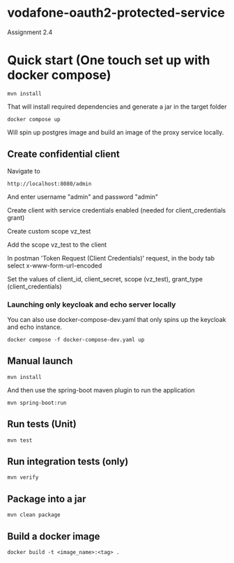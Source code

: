 # vodafone-oauth2-protected-service
Assignment 2.4

# Quick start (One touch set up with docker compose)
    mvn install
That will  install required dependencies and generate a jar in the target folder

    docker compose up
Will spin up postgres image and build an image of the proxy service locally.

## Create confidential client
Navigate to

    http://localhost:8080/admin

And enter username "admin" and password "admin"

Create client with service credentials enabled (needed for client_credentials grant)

Create custom scope vz_test

Add the scope vz_test to the client

In postman 'Token Request (Client Credentials)' request, in the body tab select x-www-form-url-encoded

Set the values of client_id, client_secret, scope (vz_test), grant_type (client_credentials)

### Launching only keycloak and echo server locally
You can also use docker-compose-dev.yaml that only spins up the keycloak and echo instance.

    docker compose -f docker-compose-dev.yaml up

## Manual launch
    mvn install

And then use the spring-boot maven plugin to run the application

    mvn spring-boot:run

## Run tests (Unit)
    mvn test

## Run integration tests (only)
    mvn verify

## Package into a jar
    mvn clean package

## Build a docker image
    docker build -t <image_name>:<tag> .
